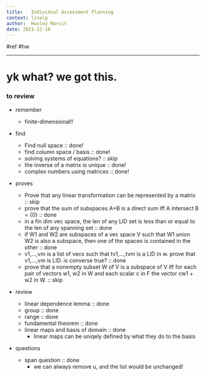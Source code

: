 ```yaml
---
title:   Individual Assessment Planning
context: linalg
author:  Huxley Marvit
date: 2021-12-10
---
```


#ref #hw 

***

# yk what? we got this.


### to review
- remember
	- finite-dimensional!!
	
- find
	- Find null space  :: done!
	- find column space / basis :: done! 
	- solving systems of equations? :: skip
	- the inverse of a matrix is unique :: done!
	- complex numbers using matrices :: done!

- proves
	- Prove that any linear transformation can be represented by a matrix :: skip
	- prove that the sum of subspaces A+B is a direct sum iff A intersect B = {0} :: done
	- in a fin dim vec space, the len of any LID set is less than or equal to the len of any spanning set :: done
	- if W1 and W2 are subspaces of a vec space V such that W1 union W2 is also a subspace, then one of the spaces is contained in the other :: done
	- v1,...,vm is a list of vecs such that tv1,...,tvm is a LID in w. prove that v1,...,vm is LID. is converse true? :: done 
	- prove that a nonempty subset W of V is a subspace of V iff for each pair of vectors w1, w2 in W and each scalar c in F the vector cw1 + w2 in W. :: skip 

- review
	- linear dependence lemma :: done
	- group :: done
	- range :: done 
	- fundamental theorem :: done
	- linear maps and basis of domain :: done
		- linear maps can be uniqely defined by what they do to the basis

- questions
	- span question :: done
		- we can always remove u, and the list would be unchanged!